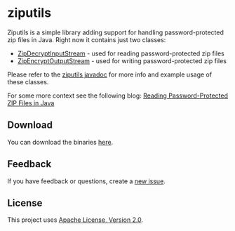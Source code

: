 # ziputils

Ziputils is a simple library adding support for handling password-protected zip files
in Java. Right now it contains just two classes:

-   [ZipDecryptInputStream][1] - used for reading password-protected zip files
-   [ZipEncryptOutputStream][2] - used for writing password-protected zip files

Please refer to the [ziputils javadoc][3] for more info and example usage of these classes.

For some more context see the following blog: [Reading Password-Protected ZIP Files in Java][4]

## Download

You can download the binaries [here][5].

## Feedback

If you have feedback or questions, create a [new issue][6].

## License

This project uses [Apache License, Version 2.0][7].

[1]: http://matulic.bitbucket.org/apidocs/ziputils-1.0/com/alutam/ziputils/ZipDecryptInputStream.html
[2]: http://matulic.bitbucket.org/apidocs/ziputils-1.0/com/alutam/ziputils/ZipEncryptOutputStream.html
[3]: http://matulic.bitbucket.org/apidocs/ziputils-1.0/index.html
[4]: http://blog.alutam.com/2009/10/31/reading-password-protected-zip-files-in-java/
[5]: https://bitbucket.org/matulic/ziputils/downloads
[6]: https://bitbucket.org/matulic/ziputils/issues/new
[7]: http://www.apache.org/licenses/LICENSE-2.0.html